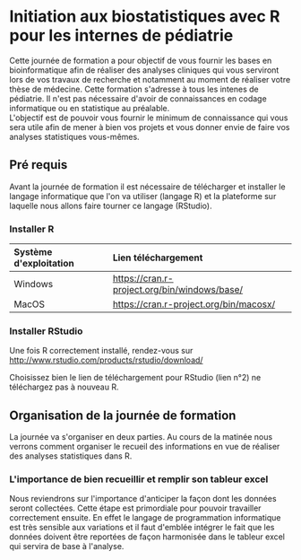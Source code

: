 # Initiation aux biostatistiques avec R pour les internes de pédiatrie

Cette journée de formation a pour objectif de vous fournir les bases en bioinformatique afin de réaliser des analyses cliniques qui vous serviront lors de vos travaux de recherche et notamment au moment de réaliser votre thèse de médecine. 
Cette formation s'adresse à tous les intenes de pédiatrie. Il n'est pas nécessaire d'avoir de connaissances en codage informatique ou en statistique au préalable.  
L'objectif est de pouvoir vous fournir le minimum de connaissance qui vous sera utile afin de mener à bien vos projets et vous donner envie de faire vos analyses statistiques vous-mêmes. 

## Pré requis
Avant la journée de formation il est nécessaire de télécharger et installer le langage informatique que l'on va utiliser (langage R) et la plateforme sur laquelle nous allons faire tourner ce langage (RStudio). 

  ### Installer R
| Système d'exploitation | Lien téléchargement |
| :-------- | :------- |
| Windows |  https://cran.r-project.org/bin/windows/base/|
| MacOS |  https://cran.r-project.org/bin/macosx/|

  ### Installer RStudio
Une fois R correctement installé, rendez-vous sur http://www.rstudio.com/products/rstudio/download/

Choisissez bien le lien de téléchargement pour RStudio (lien n°2) ne téléchargez pas à nouveau R. 

## Organisation de la journée de formation

La journée va s'organiser en deux parties. Au cours de la matinée nous verrons comment organiser le recueil des informations en vue de réaliser des analyses statistiques dans R. 

### L'importance de bien recueillir et remplir son tableur excel
Nous reviendrons sur l'importance d'anticiper la façon dont les données seront collectées. Cette étape est primordiale pour pouvoir travailler correctement ensuite. En effet le langage de programmation informatique est très sensible aux variations et il faut d'emblée intégrer le fait que les données doivent être reportées de façon harmonisée dans le tableur excel qui servira de base à l'analyse. 

